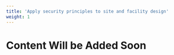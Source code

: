 ```yaml
---
title: 'Apply security principles to site and facility design'
weight: 1
---
```


# Content Will be Added Soon